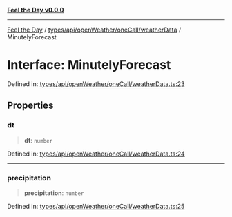 [**Feel the Day v0.0.0**](../../../../../../README.md)

***

[Feel the Day](../../../../../../README.md) / [types/api/openWeather/oneCall/weatherData](../README.md) / MinutelyForecast

# Interface: MinutelyForecast

Defined in: [types/api/openWeather/oneCall/weatherData.ts:23](https://github.com/HyeinKang/feel-the-day/blob/6b0d3fb3bda5bce2accd42bfbaa4c5a46f07891e/src/types/api/openWeather/oneCall/weatherData.ts#L23)

## Properties

### dt

> **dt**: `number`

Defined in: [types/api/openWeather/oneCall/weatherData.ts:24](https://github.com/HyeinKang/feel-the-day/blob/6b0d3fb3bda5bce2accd42bfbaa4c5a46f07891e/src/types/api/openWeather/oneCall/weatherData.ts#L24)

***

### precipitation

> **precipitation**: `number`

Defined in: [types/api/openWeather/oneCall/weatherData.ts:25](https://github.com/HyeinKang/feel-the-day/blob/6b0d3fb3bda5bce2accd42bfbaa4c5a46f07891e/src/types/api/openWeather/oneCall/weatherData.ts#L25)
